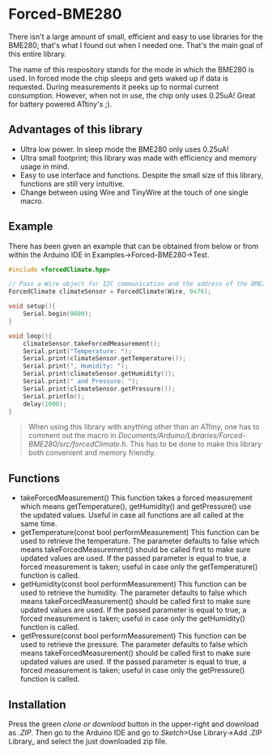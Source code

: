 # Forced-BME280
There isn't a large amount of small, efficient and easy to use libraries for the BME280; that's what I found out when I needed one.
That's the main goal of this entire library.

The name of this respository stands for the mode in which the BME280 is used. In forced mode the chip sleeps and gets waked up if data is requested. During measurements it peeks up to normal current consumption. However, when not in use, the chip only uses 0.25uA! Great for battery powered ATtiny's ;).

## Advantages of this library
- Ultra low power. In sleep mode the BME280 only uses 0.25uA!
- Ultra small footprint; this library was made with efficiency and memory usage in mind.
- Easy to use interface and functions. Despite the small size of this library, functions are still very intuitive.
- Change between using Wire and TinyWire at the touch of one single macro.


## Example
There has been given an example that can be obtained from below or from within the Arduino IDE in Examples->Forced-BME280->Test.
```c++
#include <forcedClimate.hpp>

// Pass a Wire object for I2C communication and the address of the BME280.
ForcedClimate climateSensor = ForcedClimate(Wire, 0x76);

void setup(){
	Serial.begin(9600);
}

void loop(){
	climateSensor.takeForcedMeasurement();
	Serial.print("Temperature: ");
	Serial.print(climateSensor.getTemperature());
	Serial.print(", Humidity: ");
	Serial.print(climateSensor.getHumidity());
	Serial.print(" and Pressure: ");
	Serial.print(climateSensor.getPressure());
	Serial.println();
	delay(1000);
}
```

> When using this library with anything other than an ATtiny, one has to comment out the macro in *Documents/Arduino/Libraries/Forced-BME280/src/forcedClimate.h*. This has to be done to make this library both convenient and memory friendly.

## Functions
- takeForcedMeasurement() This function takes a forced measurement which means getTemperature(), getHumidity() and getPressure() use the updated values. Useful in case all functions are all called at the same time.
- getTemperature(const bool performMeasurement) This function can be used to retrieve the temperature. The parameter defaults to false which means takeForcedMeasurement() should be called first to make sure updated values are used. If the passed parameter is equal to true, a forced measurement is taken; useful in case only the getTemperature() function is called.
- getHumidity(const bool performMeasurement) This function can be used to retrieve the humidity. The parameter defaults to false which means takeForcedMeasurement() should be called first to make sure updated values are used. If the passed parameter is equal to true, a forced measurement is taken; useful in case only the getHumidity() function is called.
- getPressure(const bool performMeasurement) This function can be used to retrieve the pressure. The parameter defaults to false which means takeForcedMeasurement() should be called first to make sure updated values are used. If the passed parameter is equal to true, a forced measurement is taken; useful in case only the getPressure() function is called.


## Installation
Press the green _clone or download_ button in the upper-right and download as _.ZIP_. Then go to the Arduino IDE and go to _Sketch_>Use Library->Add .ZIP Library_ and select the just downloaded zip file.
